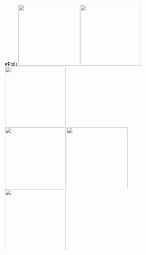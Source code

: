 #Polis
<img src="http://facebook.github.io/react/img/logo_og.png" width="200px" style="inline-block"/> <img src="https://react-redux.herokuapp.com/logo.jpg" width="200px" style=" inline-block" /> <img src="https://s3-us-west-2.amazonaws.com/johnochsioimages/code_logos/d3js-logo.png" width="200px" /> <br />
<img src="https://www.mongodb.com/assets/MongoDB_Brand_Resources/MongoDB-Logo-5c3a7405a85675366beb3a5ec4c032348c390b3f142f5e6dddf1d78e2df5cb5c.png" width="200px" />  <img src="http://nicom.com.ua/wp-content/uploads/2014/11/nodejs-logo.png" width="200px" />  <img src="http://www.technology-ebay.de/data/mediapool/webpack-logo_150x168.png" width="200px" />
